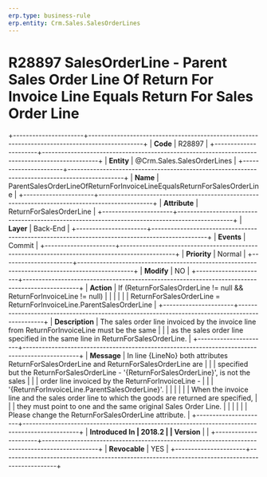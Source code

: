 ```yaml
---
erp.type: business-rule
erp.entity: Crm.Sales.SalesOrderLines
---
```


# R28897 SalesOrderLine - Parent Sales Order Line Of Return For Invoice Line Equals Return For Sales Order Line
+----------------------+-----------------------------------------------------------------------------------------------+
| **Code**             | R28897                                                                                        |
+----------------------+-----------------------------------------------------------------------------------------------+
| **Entity**           | @Crm.Sales.SalesOrderLines                                                                                |
+----------------------+-----------------------------------------------------------------------------------------------+
| **Name**             | ParentSalesOrderLineOfReturnForInvoiceLineEqualsReturnForSalesOrderLine                       |
+----------------------+-----------------------------------------------------------------------------------------------+
| **Attribute**        | ReturnForSalesOrderLine                                                                       |
+----------------------+-----------------------------------------------------------------------------------------------+
| **Layer**            | Back-End                                                                                      |
+----------------------+-----------------------------------------------------------------------------------------------+
| **Events**           | Commit                                                                                        |
+----------------------+-----------------------------------------------------------------------------------------------+
| **Priority**         | Normal                                                                                        |
+----------------------+-----------------------------------------------------------------------------------------------+
| **Modify**           | NO                                                                                            |
+----------------------+-----------------------------------------------------------------------------------------------+
| **Action**           | If (ReturnForSalesOrderLine != null && ReturnForInvoiceLine != null)                          |
|                      |                                                                                               |
|                      | ReturnForSalesOrderLine = ReturnForInvoiceLine.ParentSalesOrderLine                           |
+----------------------+-----------------------------------------------------------------------------------------------+
| **Description**      | The sales order line invoiced by the invoice line from ReturnForInvoiceLine must be the same  |
|                      | as the sales order line specified in the same line in ReturnForSalesOrderLine.                |
+----------------------+-----------------------------------------------------------------------------------------------+
| **Message**          | In line {LineNo} both attributes ReturnForSalesOrderLine and ReturnForSalesOrderLine are      |
|                      | specified but the ReturnForSalesOrderLine - \'{ReturnForSalesOrderLine}\', is not the sales   |
|                      | order line invoiced by the ReturnForInvoiceLine -                                             |
|                      | \'{ReturnForInvoiceLine.ParentSalesOrderLine}\'.                                              |
|                      |                                                                                               |
|                      | When the invoice line and the sales order line to which the goods are returned are specified, |
|                      | they must point to one and the same original Sales Order Line.                                |
|                      |                                                                                               |
|                      | Please change the ReturnForSalesOrderLine attribute.                                          |
+----------------------+-----------------------------------------------------------------------------------------------+
| **Introduced In      | 2018.2                                                                                        |
| Version**            |                                                                                               |
+----------------------+-----------------------------------------------------------------------------------------------+
| **Revocable**        | YES                                                                                           |
+----------------------+-----------------------------------------------------------------------------------------------+

  

  

  
